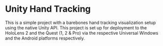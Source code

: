 # Unity Hand Tracking
 This is a simple project with a barebones hand tracking visualization setup using the native Unity API. This project is set up for deployment to the HoloLens 2 and the Quest (1, 2 & Pro) via the respective Universal Windows and the Android platforms respectively.
